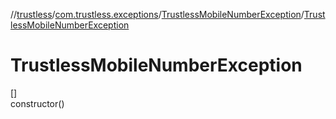 //[trustless](../../../index.md)/[com.trustless.exceptions](../index.md)/[TrustlessMobileNumberException](index.md)/[TrustlessMobileNumberException](-trustless-mobile-number-exception.md)

# TrustlessMobileNumberException

[]\
constructor()
